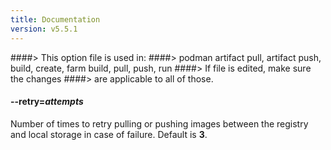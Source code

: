 ```yaml
---
title: Documentation
version: v5.5.1
---
```


####> This option file is used in:
####>   podman artifact pull, artifact push, build, create, farm build, pull, push, run
####> If file is edited, make sure the changes
####> are applicable to all of those.
#### **--retry**=*attempts*

Number of times to retry pulling or pushing images between the registry and
local storage in case of failure. Default is **3**.
